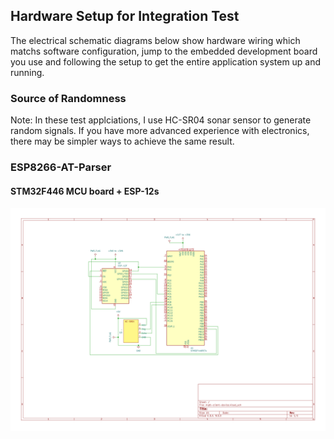 ## Hardware Setup for Integration Test
The electrical schematic diagrams below show hardware wiring which matchs software configuration, jump to the embedded development board you use and following the setup to get the entire application system up and running.

### Source of Randomness
Note: In these test applciations, I use HC-SR04 sonar sensor to generate random signals. If you have more advanced experience with electronics, there may be simpler ways to achieve the same result.

### ESP8266-AT-Parser
#### STM32F446 MCU board + ESP-12s

![schematic diagram with STM32F446 and ESP-12s wifi sensor](./stm32f446-esp12-schema.svg)

